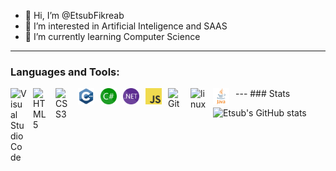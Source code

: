 - 👋 Hi, I’m @EtsubFikreab
- 👀 I’m interested in Artificial Inteligence and SAAS
- 🌱 I’m currently learning Computer Science
---
### Languages and Tools:
<img align="left" alt="Visual Studio Code" width="26px" src="https://cdn.jsdelivr.net/gh/devicons/devicon/icons/vscode/vscode-original.svg" style="padding-right:10px;" />
<img align="left" alt="HTML5" width="26px" src="https://cdn.jsdelivr.net/gh/devicons/devicon/icons/html5/html5-original.svg" style="padding-right:10px;" />
<img align="left" alt="CSS3" width="26px" src="https://cdn.jsdelivr.net/gh/devicons/devicon/icons/css3/css3-original.svg" style="padding-right:10px;" />
<img align="left" alt="C++" src="https://raw.githubusercontent.com/github/explore/180320cffc25f4ed1bbdfd33d4db3a66eeeeb358/topics/cpp/cpp.png" width="26px" style=" padding-right:10px;">
<img align="left" alt="Csharp" src="https://raw.githubusercontent.com/github/explore/80688e429a7d4ef2fca1e82350fe8e3517d3494d/topics/csharp/csharp.png" width="26px" style="  padding-right:10px;">
<img align="left" alt="Dotnet" width="26px" src="https://raw.githubusercontent.com/github/explore/93d8a67084f94b2a444e510199a6e7622e5b09a3/topics/dotnet/dotnet.png" style=" padding-right:10px;">
<img align="left" alt="javascript" src="https://raw.githubusercontent.com/github/explore/80688e429a7d4ef2fca1e82350fe8e3517d3494d/topics/javascript/javascript.png" width="26px" style=" padding-right:10px;">
<img align="left" alt="Git" width="26px" src="https://cdn.jsdelivr.net/gh/devicons/devicon/icons/git/git-original.svg" style="padding-right:10px;" />
<img align="left" alt="linux" src="https://upload.wikimedia.org/wikipedia/commons/3/35/Tux.svg" width="26px" style=" padding-right:10px;">
<img align="left" alt="java" src="https://raw.githubusercontent.com/github/explore/5b3600551e122a3277c2c5368af2ad5725ffa9a1/topics/java/java.png" width="26px" style=" padding-right:10px;">
---
### Stats

![Etsub's GitHub stats](https://github-readme-stats.vercel.app/api?username=etsubfikreab&show_icons=true&theme=transparent)
<!---
EtsubFikreab/EtsubFikreab is a ✨ special ✨ repository because its `README.md` (this file) appears on your GitHub profile.
You can click the Preview link to take a look at your changes.
--->

